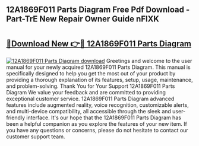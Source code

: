 ## 12A1869F011 Parts Diagram Free Pdf Download - Part-TrE New Repair Owner Guide nFlXK

# <h2><a href="http://dfkwsbk.blite.top/?on=12A1869F011+Parts+Diagram">🔗Download New 👉🔴 12A1869F011 Parts Diagram</a></h2>

[![12A1869F011 Parts Diagram download](https://i.imgur.com/lujVjoI.png)](http://dfkwsbk.blite.top/?on=12A1869F011+Parts+Diagram)
Greetings and welcome to the user manual for your newly acquired 12A1869F011 Parts Diagram. This manual is specifically designed to help you get the most out of your product by providing a thorough explanation of its features, setup, usage, maintenance, and problem-solving. Thank You for Your Support 12A1869F011 Parts Diagram We value your feedback and are committed to providing exceptional customer service. 12A1869F011 Parts Diagram advanced features include augmented reality, voice recognition, customizable alerts, and multi-device compatibility, all accessible through the sleek and user-friendly interface. It's our hope that the 12A1869F011 Parts Diagram has been a helpful companion as you explore the features of your new item. If you have any questions or concerns, please do not hesitate to contact our customer support team.

